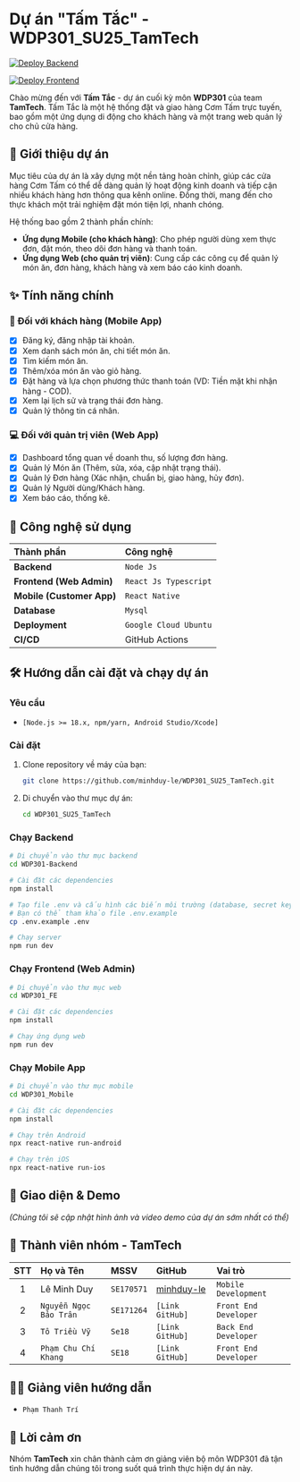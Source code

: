
# Dự án "Tấm Tắc" - WDP301\_SU25\_TamTech

[![Deploy Backend](https://github.com/minhduy-le/WDP301_SU25_TamTech/actions/workflows/deploy-backend.yml/badge.svg)](https://github.com/minhduy-le/WDP301_SU25_TamTech/actions/workflows/deploy-backend.yml)

[![Deploy Frontend](https://github.com/minhduy-le/WDP301_SU25_TamTech/actions/workflows/deploy-front-end.yml/badge.svg)](https://github.com/minhduy-le/WDP301_SU25_TamTech/actions/workflows/deploy-front-end.yml)

Chào mừng đến với **Tấm Tắc** - dự án cuối kỳ môn **WDP301** của team **TamTech**. Tấm Tắc là một hệ thống đặt và giao hàng Cơm Tấm trực tuyến, bao gồm một ứng dụng di động cho khách hàng và một trang web quản lý cho chủ cửa hàng.

## 📝 Giới thiệu dự án

Mục tiêu của dự án là xây dựng một nền tảng hoàn chỉnh, giúp các cửa hàng Cơm Tấm có thể dễ dàng quản lý hoạt động kinh doanh và tiếp cận nhiều khách hàng hơn thông qua kênh online. Đồng thời, mang đến cho thực khách một trải nghiệm đặt món tiện lợi, nhanh chóng.

Hệ thống bao gồm 2 thành phần chính:

  * **Ứng dụng Mobile (cho khách hàng)**: Cho phép người dùng xem thực đơn, đặt món, theo dõi đơn hàng và thanh toán.
  * **Ứng dụng Web (cho quản trị viên)**: Cung cấp các công cụ để quản lý món ăn, đơn hàng, khách hàng và xem báo cáo kinh doanh.

## ✨ Tính năng chính

### 📱 Đối với khách hàng (Mobile App)

  - [x] Đăng ký, đăng nhập tài khoản.
  - [x] Xem danh sách món ăn, chi tiết món ăn.
  - [x] Tìm kiếm món ăn.
  - [x] Thêm/xóa món ăn vào giỏ hàng.
  - [x] Đặt hàng và lựa chọn phương thức thanh toán (VD: Tiền mặt khi nhận hàng - COD).
  - [x] Xem lại lịch sử và trạng thái đơn hàng.
  - [x] Quản lý thông tin cá nhân.

### 💻 Đối với quản trị viên (Web App)

  - [x] Dashboard tổng quan về doanh thu, số lượng đơn hàng.
  - [x] Quản lý Món ăn (Thêm, sửa, xóa, cập nhật trạng thái).
  - [x] Quản lý Đơn hàng (Xác nhận, chuẩn bị, giao hàng, hủy đơn).
  - [x] Quản lý Người dùng/Khách hàng.
  - [x] Xem báo cáo, thống kê.

## 🚀 Công nghệ sử dụng

| Thành phần | Công nghệ |
| :--- | :--- |
| **Backend** | `Node Js` |
| **Frontend (Web Admin)** | `React Js Typescript` |
| **Mobile (Customer App)** | `React Native` |
| **Database** | `Mysql` |
| **Deployment** | `Google Cloud Ubuntu` |
| **CI/CD** | GitHub Actions |

## 🛠️ Hướng dẫn cài đặt và chạy dự án

### Yêu cầu

  * `[Node.js >= 18.x, npm/yarn, Android Studio/Xcode]`

### Cài đặt

1.  Clone repository về máy của bạn:
    ```bash
    git clone https://github.com/minhduy-le/WDP301_SU25_TamTech.git
    ```
2.  Di chuyển vào thư mục dự án:
    ```bash
    cd WDP301_SU25_TamTech
    ```

### Chạy Backend

```bash
# Di chuyển vào thư mục backend
cd WDP301-Backend

# Cài đặt các dependencies
npm install

# Tạo file .env và cấu hình các biến môi trường (database, secret keys,...)
# Bạn có thể tham khảo file .env.example
cp .env.example .env

# Chạy server
npm run dev
```

### Chạy Frontend (Web Admin)

```bash
# Di chuyển vào thư mục web
cd WDP301_FE

# Cài đặt các dependencies
npm install

# Chạy ứng dụng web
npm run dev
```

### Chạy Mobile App

```bash
# Di chuyển vào thư mục mobile
cd WDP301_Mobile

# Cài đặt các dependencies
npm install

# Chạy trên Android
npx react-native run-android

# Chạy trên iOS
npx react-native run-ios
```

## 📸 Giao diện & Demo

*(Chúng tôi sẽ cập nhật hình ảnh và video demo của dự án sớm nhất có thể)*

## 👥 Thành viên nhóm - TamTech

| STT | Họ và Tên | MSSV | GitHub | Vai trò |
|:---:|:---|:---|:---|:---|
| 1 | Lê Minh Duy | `SE170571` | [minhduy-le](https://www.google.com/search?q=https://github.com/minhduy-le) | `Mobile Development` |
| 2 | `Nguyễn Ngọc Bảo Trân` | `SE171264` | `[Link GitHub]` | `Front End Developer` |
| 3 | `Tô Triều Vỹ` | `Se18` | `[Link GitHub]` | `Back End Developer` |
| 4 | `Phạm Chu Chí Khang` | `SE18` | `[Link GitHub]` | `Front End Developer` |

## 👨‍🏫 Giảng viên hướng dẫn

  * `Phạm Thanh Trí`

## 🙏 Lời cảm ơn

Nhóm **TamTech** xin chân thành cảm ơn giảng viên bộ môn WDP301 đã tận tình hướng dẫn chúng tôi trong suốt quá trình thực hiện dự án này.
